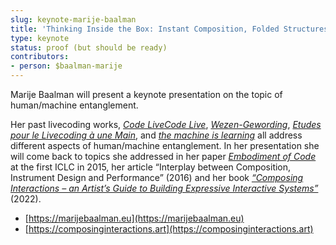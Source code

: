 ```yaml
---
slug: keynote-marije-baalman
title: 'Thinking Inside the Box: Instant Composition, Folded Structures and Beyond the Screen'
type: keynote
status: proof (but should be ready)
contributors:
- person: $baalman-marije
---
```


Marije Baalman will present a keynote presentation on the topic of human/machine entanglement.

Her past livecoding works, *[Code LiveCode Live](https://marijebaalman.eu/projects/code-livecode-live.html)*, *[Wezen-Gewording](https://marijebaalman.eu/projects/wezen-gewording.html)*, *[Etudes pour le Livecoding à une Main](https://marijebaalman.eu/projects/etudes-pour-le-livecoding-a-une-main.html)*, and *[the machine is learning](https://marijebaalman.eu/projects/the-machine-is-learning.html)* all address different aspects of human/machine entanglement. In her presentation she will come back to topics she addressed in her paper *[Embodiment of Code](https://iclc.toplap.org/2015/html/72.html)* at the first ICLC in 2015, her article “Interplay between Composition, Instrument Design and Performance” (2016) and her book *[“Composing Interactions – an Artist’s Guide to Building Expressive Interactive Systems”](https://composinginteractions.art/)* (2022).

* [https://marijebaalman.eu](https://marijebaalman.eu)
* [https://composinginteractions.art](https://composinginteractions.art)
